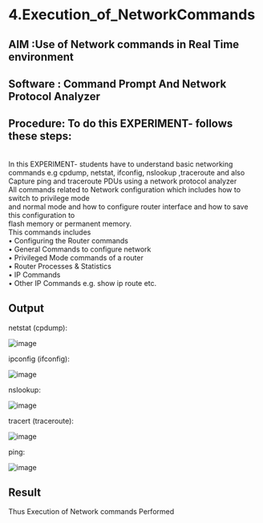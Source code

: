 # 4.Execution_of_NetworkCommands
## AIM :Use of Network commands in Real Time environment
## Software : Command Prompt And Network Protocol Analyzer
## Procedure: To do this EXPERIMENT- follows these steps:
<BR>
In this EXPERIMENT- students have to understand basic networking commands e.g cpdump, netstat, ifconfig, nslookup ,traceroute and also Capture ping and traceroute PDUs using a network protocol analyzer 
<BR>
All commands related to Network configuration which includes how to switch to privilege mode
<BR>
and normal mode and how to configure router interface and how to save this configuration to
<BR>
flash memory or permanent memory.
<BR>
This commands includes
<BR>
• Configuring the Router commands
<BR>
• General Commands to configure network
<BR>
• Privileged Mode commands of a router 
<BR>
• Router Processes & Statistics
<BR>
• IP Commands
<BR>
• Other IP Commands e.g. show ip route etc.
<BR>

## Output
netstat (cpdump):

![image](https://github.com/user-attachments/assets/d83f1633-9300-40c1-8120-9a31460255d1)

ipconfig (ifconfig):

![image](https://github.com/user-attachments/assets/1846c787-3dcf-4296-8dad-def6e1c4ab2c)

nslookup:

![image](https://github.com/user-attachments/assets/9fad7003-f3f2-40b0-af04-736108d766ea)

tracert (traceroute):

![image](https://github.com/user-attachments/assets/7b9fbb39-0640-417d-b7a9-bdf1a6035832)

ping:

![image](https://github.com/user-attachments/assets/77d19f1d-bb5d-413f-8c4f-9997da2631cb)

## Result
Thus Execution of Network commands Performed 
